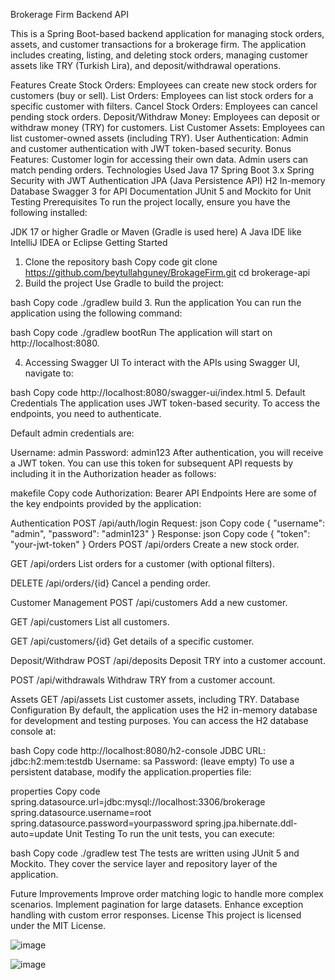 Brokerage Firm Backend API

This is a Spring Boot-based backend application for managing stock orders, assets, and customer transactions for a brokerage firm. 
The application includes creating, listing, and deleting stock orders, managing customer assets like TRY (Turkish Lira), and deposit/withdrawal operations.

Features
Create Stock Orders: Employees can create new stock orders for customers (buy or sell).
List Orders: Employees can list stock orders for a specific customer with filters.
Cancel Stock Orders: Employees can cancel pending stock orders.
Deposit/Withdraw Money: Employees can deposit or withdraw money (TRY) for customers.
List Customer Assets: Employees can list customer-owned assets (including TRY).
User Authentication: Admin and customer authentication with JWT token-based security.
Bonus Features:
Customer login for accessing their own data.
Admin users can match pending orders.
Technologies Used
Java 17
Spring Boot 3.x
Spring Security with JWT Authentication
JPA (Java Persistence API)
H2 In-memory Database
Swagger 3 for API Documentation
JUnit 5 and Mockito for Unit Testing
Prerequisites
To run the project locally, ensure you have the following installed:

JDK 17 or higher
Gradle or Maven (Gradle is used here)
A Java IDE like IntelliJ IDEA or Eclipse
Getting Started
1. Clone the repository
bash
Copy code
git clone https://github.com/beytullahguney/BrokageFirm.git 
cd brokerage-api
2. Build the project
Use Gradle to build the project:

bash
Copy code
./gradlew build
3. Run the application
You can run the application using the following command:

bash
Copy code
./gradlew bootRun
The application will start on http://localhost:8080.

4. Accessing Swagger UI
To interact with the APIs using Swagger UI, navigate to:

bash
Copy code
http://localhost:8080/swagger-ui/index.html
5. Default Credentials
The application uses JWT token-based security. To access the endpoints, you need to authenticate.

Default admin credentials are:

Username: admin
Password: admin123
After authentication, you will receive a JWT token. You can use this token for subsequent API requests by including it in the Authorization header as follows:

makefile
Copy code
Authorization: Bearer <your-jwt-token>
API Endpoints
Here are some of the key endpoints provided by the application:

Authentication
POST /api/auth/login
Request:
json
Copy code
{
  "username": "admin",
  "password": "admin123"
}
Response:
json
Copy code
{
  "token": "your-jwt-token"
}
Orders
POST /api/orders
Create a new stock order.

GET /api/orders
List orders for a customer (with optional filters).

DELETE /api/orders/{id}
Cancel a pending order.

Customer Management
POST /api/customers
Add a new customer.

GET /api/customers
List all customers.

GET /api/customers/{id}
Get details of a specific customer.

Deposit/Withdraw
POST /api/deposits
Deposit TRY into a customer account.

POST /api/withdrawals
Withdraw TRY from a customer account.

Assets
GET /api/assets
List customer assets, including TRY.
Database Configuration
By default, the application uses the H2 in-memory database for development and testing purposes. You can access the H2 database console at:

bash
Copy code
http://localhost:8080/h2-console
JDBC URL: jdbc:h2:mem:testdb
Username: sa
Password: (leave empty)
To use a persistent database, modify the application.properties file:

properties
Copy code
spring.datasource.url=jdbc:mysql://localhost:3306/brokerage
spring.datasource.username=root
spring.datasource.password=yourpassword
spring.jpa.hibernate.ddl-auto=update
Unit Testing
To run the unit tests, you can execute:

bash
Copy code
./gradlew test
The tests are written using JUnit 5 and Mockito. They cover the service layer and repository layer of the application.

Future Improvements
Improve order matching logic to handle more complex scenarios.
Implement pagination for large datasets.
Enhance exception handling with custom error responses.
License
This project is licensed under the MIT License.

![image](https://github.com/user-attachments/assets/569fe026-7889-46b0-b484-d75a763632af)

![image](https://github.com/user-attachments/assets/0ee42ea9-304d-4201-a8be-d4de085bcd09)
